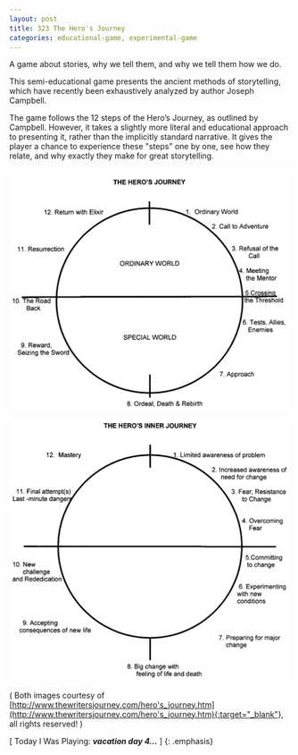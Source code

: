 ```yaml
---
layout: post
title: 323 The Hero's Journey
categories: educational-game, experimental-game
---
```

A game about stories, why we tell them, and why we tell them how we do.

This semi-educational game presents the ancient methods of storytelling, which have recently been exhaustively analyzed by author Joseph Campbell.

The game follows the 12 steps of the Hero’s Journey, as outlined by Campbell.  However, it takes a slightly more literal and educational approach to presenting it, rather than the implicitly standard narrative.  It gives the player a chance to experience these "steps" one by one, see how they relate, and why exactly they make for great storytelling.

![HerosJourney1](/img/games/323_The_Heros_Journey_1.png "HerosJourney1")

![HerosJourney2](/img/games/323_The_Heros_Journey_2.png "HerosJourney2")

( Both images courtesy of [http://www.thewritersjourney.com/hero's_journey.htm](http://www.thewritersjourney.com/hero's_journey.htm){:target="_blank"}, all rights reserved! )

[ Today I Was Playing: ***vacation day 4…*** ]
{: .emphasis}